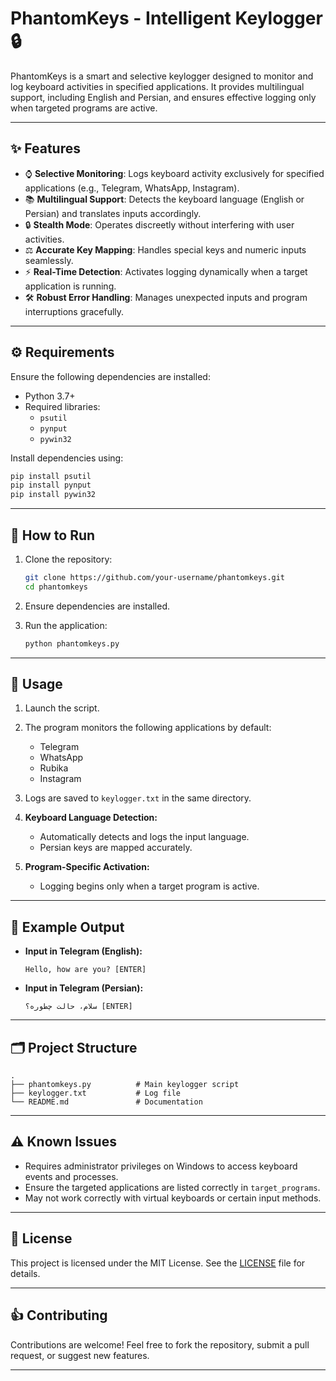 # PhantomKeys - Intelligent Keylogger 🔒

PhantomKeys is a smart and selective keylogger designed to monitor and log keyboard activities in specified applications. It provides multilingual support, including English and Persian, and ensures effective logging only when targeted programs are active.

---

## ✨ Features

- ⌚ **Selective Monitoring**: Logs keyboard activity exclusively for specified applications (e.g., Telegram, WhatsApp, Instagram).
- 📚 **Multilingual Support**: Detects the keyboard language (English or Persian) and translates inputs accordingly.
- 🔒 **Stealth Mode**: Operates discreetly without interfering with user activities.
- ⚖️ **Accurate Key Mapping**: Handles special keys and numeric inputs seamlessly.
- ⚡ **Real-Time Detection**: Activates logging dynamically when a target application is running.
- 🛠 **Robust Error Handling**: Manages unexpected inputs and program interruptions gracefully.

---

## ⚙️ Requirements

Ensure the following dependencies are installed:

- Python 3.7+
- Required libraries:
  - `psutil`
  - `pynput`
  - `pywin32`

Install dependencies using:

```bash
pip install psutil 
pip install pynput 
pip install pywin32
```

---

## 🚀 How to Run

1. Clone the repository:
   ```bash
   git clone https://github.com/your-username/phantomkeys.git
   cd phantomkeys
   ```

2. Ensure dependencies are installed.

3. Run the application:
   ```bash
   python phantomkeys.py
   ```

---

## 🔧 Usage

1. Launch the script.
2. The program monitors the following applications by default:
   - Telegram
   - WhatsApp
   - Rubika
   - Instagram

3. Logs are saved to `keylogger.txt` in the same directory.

4. **Keyboard Language Detection:**
   - Automatically detects and logs the input language.
   - Persian keys are mapped accurately.

5. **Program-Specific Activation:**
   - Logging begins only when a target program is active.

---

## 🎨 Example Output

- **Input in Telegram (English):**
  ```
  Hello, how are you? [ENTER]
  ```
- **Input in Telegram (Persian):**
  ```
  سلام، حالت چطوره؟ [ENTER]
  ```

---

## 🗂 Project Structure

```
.
├── phantomkeys.py          # Main keylogger script
├── keylogger.txt           # Log file
└── README.md               # Documentation
```

---

## ⚠ Known Issues

- Requires administrator privileges on Windows to access keyboard events and processes.
- Ensure the targeted applications are listed correctly in `target_programs`.
- May not work correctly with virtual keyboards or certain input methods.

---

## 📜 License

This project is licensed under the MIT License. See the [LICENSE](LICENSE) file for details.

---

## 👍 Contributing

Contributions are welcome! Feel free to fork the repository, submit a pull request, or suggest new features.

---

